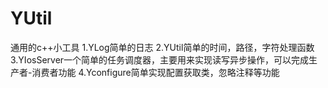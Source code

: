 # YUtil
通用的c++小工具
1.YLog简单的日志
2.YUtil简单的时间，路径，字符处理函数
3.YIosServer一个简单的任务调度器，主要用来实现读写异步操作，可以完成生产者-消费者功能
4.Yconfigure简单实现配置获取类，忽略注释等功能
